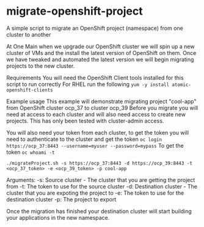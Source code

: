 # migrate-openshift-project
A simple script to migrate an OpenShift project (namespace) from one cluster to another

At One Main when we upgrade our OpenShift cluster we will spin up a new cluster of VMs and the install the latest version of OpenShift on them.
Once we have tweaked and automated the latest version we will begin migrating projects to the new cluster.

Requirements
You will need the OpenShift Client tools installed for this script to run correctly
For RHEL run the following
`yum -y install atomic-openshift-clients`

Example usage
This example will demonstrate migrating project "cool-app" from OpenShift cluster ocp_37 to cluster ocp_39
Before you migrate you will need at access to each cluster and will also need access to create new projects.
This has only been tested with cluster-admin access.

You will also need your token from each cluster, to get the token you will need to authenticate to the cluster and get the token
`oc login https://ocp_37:8443 --username=myuser --password=mypass`
To get the token
`oc whoami -t`

`./migrateProject.sh -s https://ocp_37:8443 -d https://ocp_39:8443 -t <ocp_37_token> -e <ocp_39_token> -p cool-app`

Arguments:
-s: Source cluster - The cluster that you are getting the project from
-t: The token to use for the source cluster
-d: Destination cluster - The cluster that you are expoting the project to
-e: The token to use for the destination cluster
-p: The project to export

Once the migration has finished your destination cluster will start building your applications in the new namespace.

